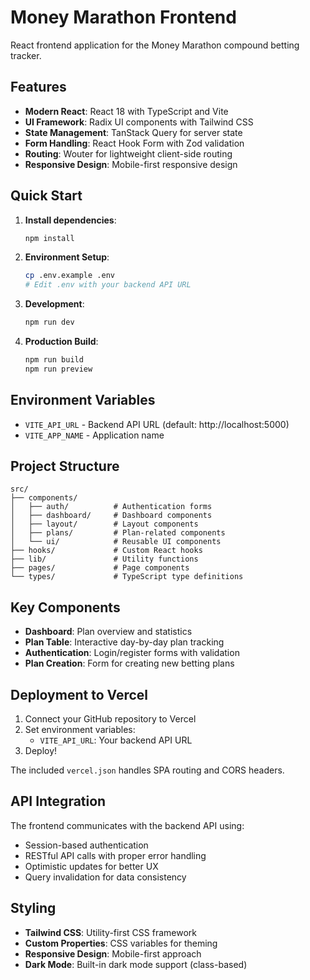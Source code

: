 # Money Marathon Frontend

React frontend application for the Money Marathon compound betting tracker.

## Features

- **Modern React**: React 18 with TypeScript and Vite
- **UI Framework**: Radix UI components with Tailwind CSS
- **State Management**: TanStack Query for server state
- **Form Handling**: React Hook Form with Zod validation
- **Routing**: Wouter for lightweight client-side routing
- **Responsive Design**: Mobile-first responsive design

## Quick Start

1. **Install dependencies**:
   ```bash
   npm install
   ```

2. **Environment Setup**:
   ```bash
   cp .env.example .env
   # Edit .env with your backend API URL
   ```

3. **Development**:
   ```bash
   npm run dev
   ```

4. **Production Build**:
   ```bash
   npm run build
   npm run preview
   ```

## Environment Variables

- `VITE_API_URL` - Backend API URL (default: http://localhost:5000)
- `VITE_APP_NAME` - Application name

## Project Structure

```
src/
├── components/
│   ├── auth/          # Authentication forms
│   ├── dashboard/     # Dashboard components
│   ├── layout/        # Layout components
│   ├── plans/         # Plan-related components
│   └── ui/            # Reusable UI components
├── hooks/             # Custom React hooks
├── lib/               # Utility functions
├── pages/             # Page components
└── types/             # TypeScript type definitions
```

## Key Components

- **Dashboard**: Plan overview and statistics
- **Plan Table**: Interactive day-by-day plan tracking
- **Authentication**: Login/register forms with validation
- **Plan Creation**: Form for creating new betting plans

## Deployment to Vercel

1. Connect your GitHub repository to Vercel
2. Set environment variables:
   - `VITE_API_URL`: Your backend API URL
3. Deploy!

The included `vercel.json` handles SPA routing and CORS headers.

## API Integration

The frontend communicates with the backend API using:
- Session-based authentication
- RESTful API calls with proper error handling
- Optimistic updates for better UX
- Query invalidation for data consistency

## Styling

- **Tailwind CSS**: Utility-first CSS framework
- **Custom Properties**: CSS variables for theming
- **Responsive Design**: Mobile-first approach
- **Dark Mode**: Built-in dark mode support (class-based)